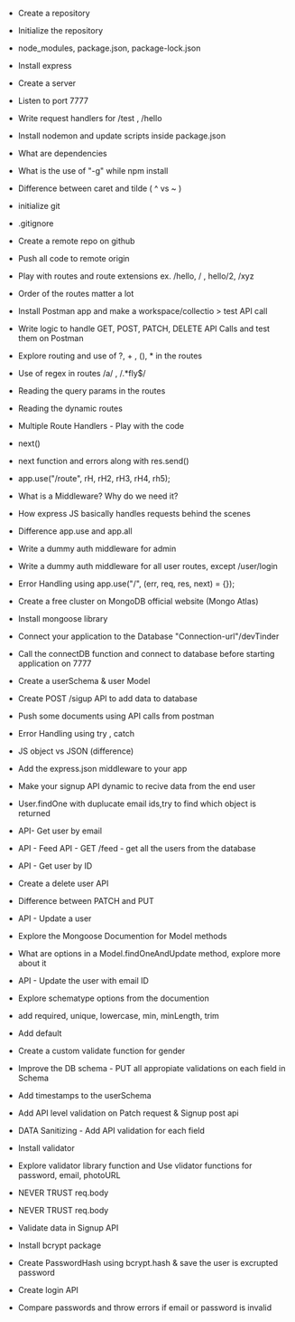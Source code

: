  - Create a repository
 - Initialize the repository
 - node_modules, package.json, package-lock.json
 - Install express 
 - Create a server
 - Listen to port 7777
 - Write request handlers for /test , /hello
 - Install nodemon and update scripts inside package.json
 - What are dependencies
 - What is the use of "-g" while npm install 
 - Difference between caret and tilde  ( ^ vs ~ )
 
 - initialize git
 - .gitignore
 - Create a remote repo on github
 - Push all code to remote origin
 - Play with routes and route extensions ex. /hello, / , hello/2, /xyz
 - Order of the routes matter a lot
 - Install Postman app and make a workspace/collectio > test API call
 - Write logic to handle GET, POST, PATCH, DELETE API Calls and test them on Postman
 - Explore routing and use of ?, + , (), * in the routes
 - Use of regex in routes /a/ ,  /.*fly$/
 - Reading the query params in the routes
 - Reading the dynamic routes

 - Multiple Route Handlers - Play with the code
 - next()
 - next function and errors along with res.send()
 - app.use("/route", rH, rH2, rH3, rH4, rh5);
 - What is a Middleware? Why do we need it?
 - How express JS basically handles requests behind the scenes
 - Difference app.use and app.all
 - Write a dummy auth middleware for admin
 - Write a dummy auth middleware for all user routes, except /user/login
 - Error Handling using app.use("/", (err, req, res, next) = {});

 - Create a free cluster on MongoDB official website (Mongo Atlas)
 - Install mongoose library
 - Connect your application to the Database "Connection-url"/devTinder
 - Call the connectDB function and connect to database before starting application on 7777
 - Create a userSchema & user Model
 - Create POST /sigup API to add data to database
 - Push some documents using API calls from postman
 - Error Handling using try , catch
 - JS object vs JSON (difference)
 - Add the express.json middleware to your app
 - Make your signup API dynamic to recive data from the end user

 - User.findOne with duplucate email ids,try to find which object is returned
 - API- Get user by email
 - API - Feed API - GET /feed - get all the users from the database

 - API - Get user by ID
 - Create a delete user API
 - Difference between PATCH and PUT
 - API - Update a user
 - Explore the Mongoose Documention for Model methods
 - What are options in a Model.findOneAndUpdate method, explore more about it
 - API - Update the user with email ID

 - Explore schematype options from the documention
 - add required, unique, lowercase, min, minLength, trim
 - Add default
 - Create a custom validate function for gender
 - Improve the DB schema - PUT all appropiate validations on each field in Schema
 - Add timestamps to the userSchema
 
 - Add API level validation on Patch request & Signup post api
 - DATA Sanitizing - Add API validation for each field

 - Install validator
 - Explore validator library function and Use vlidator functions for password, email, photoURL
 - NEVER TRUST req.body
 - NEVER TRUST req.body
 - Validate data in Signup API
 - Install bcrypt package
 - Create PasswordHash using bcrypt.hash & save the user is excrupted password
  
 - Create login API
 - Compare passwords and throw errors if email or password is invalid

 